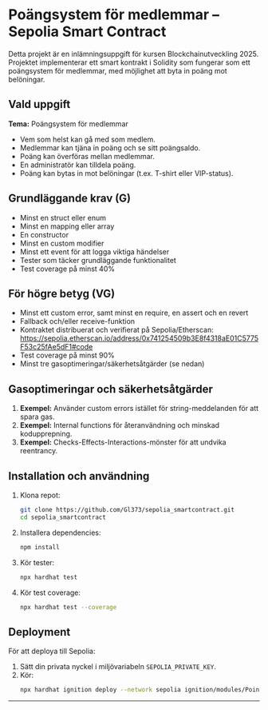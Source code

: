# Poängsystem för medlemmar – Sepolia Smart Contract

Detta projekt är en inlämningsuppgift för kursen Blockchainutveckling 2025. Projektet implementerar ett smart kontrakt i Solidity som fungerar som ett poängsystem för medlemmar, med möjlighet att byta in poäng mot belöningar.

## Vald uppgift

**Tema:** Poängsystem för medlemmar

- Vem som helst kan gå med som medlem.
- Medlemmar kan tjäna in poäng och se sitt poängsaldo.
- Poäng kan överföras mellan medlemmar.
- En administratör kan tilldela poäng.
- Poäng kan bytas in mot belöningar (t.ex. T-shirt eller VIP-status).

## Grundläggande krav (G)
- Minst en struct eller enum
- Minst en mapping eller array
- En constructor
- Minst en custom modifier
- Minst ett event för att logga viktiga händelser
- Tester som täcker grundläggande funktionalitet
- Test coverage på minst 40%

## För högre betyg (VG)
- Minst ett custom error, samt minst en require, en assert och en revert
- Fallback och/eller receive-funktion
- Kontraktet distribuerat och verifierat på Sepolia/Etherscan:
https://sepolia.etherscan.io/address/0x741254509b3E8f4318aE01C5775F53c25fAe5dF1#code 
- Test coverage på minst 90%
- Minst tre gasoptimeringar/säkerhetsåtgärder (se nedan)

## Gasoptimeringar och säkerhetsåtgärder
1. **Exempel:** Använder custom errors istället för string-meddelanden för att spara gas.
2. **Exempel:** Internal functions för återanvändning och minskad kodupprepning.
3. **Exempel:** Checks-Effects-Interactions-mönster för att undvika reentrancy.


## Installation och användning

1. Klona repot:
   ```sh
   git clone https://github.com/Gl373/sepolia_smartcontract.git
   cd sepolia_smartcontract
   ```
2. Installera dependencies:
   ```sh
   npm install
   ```
3. Kör tester:
   ```sh
   npx hardhat test
   ```
4. Kör test coverage:
   ```sh
   npx hardhat test --coverage
   ```

## Deployment

För att deploya till Sepolia:
1. Sätt din privata nyckel i miljövariabeln `SEPOLIA_PRIVATE_KEY`.
2. Kör:
   ```sh
   npx hardhat ignition deploy --network sepolia ignition/modules/PointsToReward.ts
   ```



---

